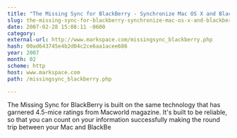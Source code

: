 ```yaml
---
title: "The Missing Sync for BlackBerry - Synchronize Mac OS X and BlackBerry"
slug: the-missing-sync-for-blackberry-synchronize-mac-os-x-and-blackberry
date: 2007-02-28 15:08:11 -0600
category: 
external-url: http://www.markspace.com/missingsync_blackberry.php
hash: 00ad643745e4b2d04c2ce6aa1acee686
year: 2007
month: 02
scheme: http
host: www.markspace.com
path: /missingsync_blackberry.php

---
```


The Missing Sync for BlackBerry is built on the same technology that has garnered 4.5-mice ratings from Macworld magazine. It's built to be reliable, so that you can count on your information successfully making the round trip between your Mac and BlackBe
